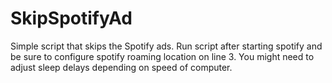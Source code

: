 # SkipSpotifyAd
Simple script that skips the Spotify ads. Run script after starting spotify and be sure to configure spotify roaming location on line 3. You might need to adjust sleep delays depending on speed of computer.
